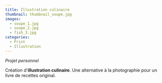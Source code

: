 ```yaml
---
title: Illustration culinaire
thumbnail: thumbnail_soupe.jpg
images:
  - soupe_1.jpg
  - soupe_2.jpg
  - fish_3.jpg
categories:
  - Print
  - Illustration
---
```


*Projet personnel*

Création d'**illustration culinaire**. Une alternative à la photographie pour un livre de recettes original.
